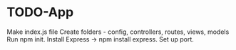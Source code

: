 # TODO-App
Make index.js file
Create folders - config, controllers, routes, views, models
Run npm init.
Install Express -> npm install express.
Set up port.
